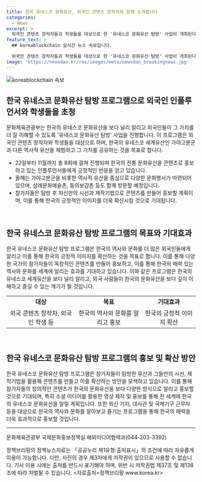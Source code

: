```yaml
---
title: 한국 유네스코 문화유산, 외국인 콘텐츠 창작자와 함께 소개합니다
categories:
  - News
excerpt: >
  외국인 콘텐츠 창작자들과 학생들을 대상으로 한 '유네스코 문화유산 탐방' 사업이 개최된다. 국내 유네스코 문화유산을 널리 알리고 외국인들에게 전통 문화유산을 체험시키는 이번 사업은 한국에 대한 긍정적인 이미지를 높이는 데 기여하고 있다. 이번 사업은 올해 가야고분군 등 역사적 가치를 체험하고 이에 연계된 지역을 방문하며 콘텐츠를 제작하여 홍보할 예정이다. 이를 통해 한국의 매력 있는 역사와 문화를 세계에 보여줄 것으로 기대된다.
feature_text: >
  ## koreablockchain 실시간 뉴스 속보입니다.

  외국인 콘텐츠 창작자들과 학생들을 대상으로 한 '유네스코 문화유산 탐방' 사업이 개최된다. 국내 유네스코 문화유산을 널리 알리고 외국인들에게 전통 문화유산을 체험시키는 이번 사업은 한국에 대한 긍정적인 이미지를 높이는 데 기여하고 있다. 이번 사업은 올해 가야고분군 등 역사적 가치를 체험하고 이에 연계된 지역을 방문하며 콘텐츠를 제작하여 홍보할 예정이다. 이를 통해 한국의 매력 있는 역사와 문화를 세계에 보여줄 것으로 기대된다.
image: 'https://newsdao.kr/res/images/meta/newsdao_breakingnews.jpg'
---
```


<p><img src="https://newsdao.kr/res/images/meta/newsdao_breakingnews.jpg" alt="koreablockchain 속보" /></p>

<h2 data-ke-size="size26">한국 유네스코 문화유산 탐방 프로그램으로 외국인 인플루언서와 학생들을 초청</h2>

<p>문화체육관광부는 한국의 유네스코 문화유산을 보다 널리 알리고 외국인들이 그 가치를 더 잘 이해할 수 있도록 '유네스코 문화유산 탐방' 사업을 진행합니다. 이 프로그램은 외국인 콘텐츠 창작자와 학생들을 대상으로 하며, 한국의 유네스코 세계유산인 가야고분군과 다른 역사적 유산을 체험하고 그 가치를 공유하는 것을 목표로 합니다.</p>

<ul>
  <li>22일부터 11월까지 총 8회에 걸쳐 진행되며 한국의 전통 문화유산을 콘텐츠로 홍보하고 있는 인플루언서들에게 긍정적인 반응을 얻고 있습니다.</li>
  <li>올해는 가야고분군을 비롯한 역사적 유산을 중심으로 다양한 문화행사가 마련되어 있으며, 삼례문화예술촌, 동의보감촌 등도 함께 방문할 예정입니다.</li>
  <li>참가자들은 탐방 후 자신만의 시선과 제작기법으로 콘텐츠를 만들어 홍보할 계획이며, 이를 통해 한국의 긍정적인 이미지를 더욱 확산시킬 것으로 기대됩니다.</li>
</ul>

<p data-ke-size="size16">&nbsp;</p>

<h2 data-ke-size="size26">한국 유네스코 문화유산 탐방 프로그램의 목표와 기대효과</h2>

<p>한국 유네스코 문화유산 탐방 프로그램은 한국의 역사와 문화를 더 많은 외국인들에게 알리고 이를 통해 한국의 긍정적 이미지를 확산하는 것을 목표로 합니다. 이를 통해 다양한 국가의 참가자들이 독창적인 콘텐츠를 만들어 홍보하고, 이를 통해 한국의 매력 있는 역사와 문화를 세계에 알리는 효과를 기대하고 있습니다. 이와 같은 프로그램은 한국의 유네스코 세계유산을 보다 널리 알리고, 외국 사람들이 한국의 문화유산을 보다 깊이 이해하고 즐길 수 있는 계기가 될 것입니다.</p>

<table>
  <tr>
    <td style="text-align: center; height: 17px;"><b>대상</b></td>
    <td style="text-align: center; height: 17px;"><b>목표</b></td>
    <td style="text-align: center; height: 17px;"><b>기대효과</b></td>
  </tr>
  <tr>
    <td style="text-align: center; height: 17px;">외국 콘텐츠 창작자, 외국인 학생 등</td>
    <td style="text-align: center; height: 17px;">한국의 역사와 문화를 알리고 홍보</td>
    <td style="text-align: center; height: 17px;">한국의 긍정적 이미지 확산</td>
  </tr>
</table>

<p data-ke-size="size16">&nbsp;</p>

<h2 data-ke-size="size26">한국 유네스코 문화유산 탐방 프로그램의 홍보 및 확산 방안</h2>

<p>한국 유네스코 문화유산 탐방 프로그램은 참가자들이 탐방한 유산과 그들만의 시선, 제작기법을 활용해 콘텐츠를 만들고 이를 확산하는 방안을 모색하고 있습니다. 이를 통해 참가자들의 창의적인 콘텐츠가 한국의 문화유산을 보다 다양한 방식으로 알리고 홍보할 것으로 기대되며, 특히 소셜 미디어를 활용한 영상 제작 및 홍보를 통해 전 세계에 한국의 유네스코 문화유산을 알릴 계획입니다. 또한 외신 기자, 대사관 및 국제기구 근무자 등을 대상으로 한국의 역사와 문화를 알아보고 즐기는 프로그램을 통해 한국의 매력을 더욱 효과적으로 홍보할 것입니다.</p>

<hr>

<p>문화체육관광부 국제문화홍보정책실 해외미디어협력과(044-203-3392)</p>

<p>정책브리핑의 정책뉴스자료는 「공공누리 제1유형:출처표시」의 조건에 따라 자유롭게 이용이 가능합니다. 다만, 사진의 경우 제3자에게 저작권이 있으므로 사용할 수 없습니다. 기사 이용 시에는 출처를 반드시 표기해야 하며, 위반 시 저작권법 제37조 및 제138조에 따라 처벌될 수 있습니다. &lt;자료출처=정책브리핑 www.korea.kr></p>

